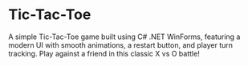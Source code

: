 # Tic-Tac-Toe
A simple Tic-Tac-Toe game built using C# .NET WinForms, featuring a modern UI with smooth animations, a restart button, and player turn tracking. Play against a friend in this classic X vs O battle!

